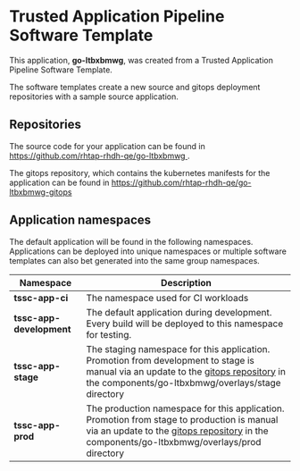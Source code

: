# Trusted Application Pipeline Software Template

This application, **go-ltbxbmwg**, was created from a Trusted Application Pipeline Software Template.

The software templates create a new source and gitops deployment repositories with a sample source application. 

## Repositories

The source code for your application can be found in [https://github.com/rhtap-rhdh-qe/go-ltbxbmwg ](https://github.com/rhtap-rhdh-qe/go-ltbxbmwg ).
 
The gitops repository, which contains the kubernetes manifests for the application can be found in 
[https://github.com/rhtap-rhdh-qe/go-ltbxbmwg-gitops ](https://github.com/rhtap-rhdh-qe/go-ltbxbmwg-gitops ) 

## Application namespaces 

The default application will be found in the following namespaces. Applications can be deployed into unique namespaces or multiple software templates can also bet generated into the same group namespaces.  

|  Namespace   |  Description   |  
| -------- | -------- |
| **tssc-app-ci** | The namespace used for CI workloads |
| **tssc-app-development** | The default application during development. Every build will be deployed to this namespace for testing. |
| **tssc-app-stage** | The staging namespace for this application. Promotion from development to stage is manual via an update to the [gitops repository](https://github.com/rhtap-rhdh-qe/go-ltbxbmwg-gitops ) in the components/go-ltbxbmwg/overlays/stage directory |
| **tssc-app-prod** | The production namespace for this application. Promotion from stage to production is manual via an update to the [gitops repository](https://github.com/rhtap-rhdh-qe/go-ltbxbmwg-gitops ) in the components/go-ltbxbmwg/overlays/prod directory |